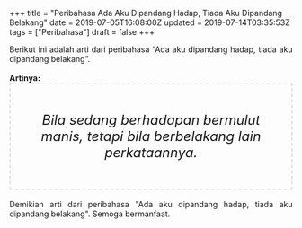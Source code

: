 +++
title = "Peribahasa Ada Aku Dipandang Hadap, Tiada Aku Dipandang Belakang"
date = 2019-07-05T16:08:00Z
updated = 2019-07-14T03:35:53Z
tags = ["Peribahasa"]
draft = false
+++

<div dir="ltr" style="text-align: left;" trbidi="on"><div style="text-align: justify;">Berikut ini adalah arti dari peribahasa “Ada aku dipandang hadap, tiada aku dipandang belakang”.</div><br /><div style="text-align: justify;"><b>Artinya:</b></div><div style="border: 2px dashed #ddd; font-size: 24px; height: auto; margin: 0 auto; padding: 50px; text-align: center; width: auto;"><i>Bila sedang berhadapan bermulut manis, tetapi bila berbelakang lain perkataannya.</i></div><div style="text-align: justify;"><br /></div><div style="text-align: justify;">Demikian arti dari peribahasa "Ada aku dipandang hadap, tiada aku dipandang belakang". Semoga bermanfaat.</div></div>
